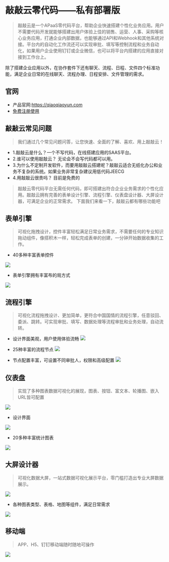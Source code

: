 # 敲敲云零代码——私有部署版


>  敲敲云是一个APaaS零代码平台，帮助企业快速搭建个性化业务应用。用户不需要代码开发就能够搭建出用户体验上佳的销售、运营、人事、采购等核心业务应用，打通企业内部数据，也能够通过API和Webhook和其他系统对接。平台内的自动化工作流还可以实现审批、填写等控制流程和业务自动化，如果用户企业使用钉钉或企业微信，也可以将平台内搭建的应用直接对接到工作台上。




除了搭建企业应用以外，在协作套件下还有聊天、流程、日程、文件四个标准功能，满足企业日常的在线聊天、流程办理、日程安排、文件管理的需求。





## 官网

- 产品官网:https://qiaoqiaoyun.com
- [免费注册使用](https://app.qiaoqiaoyun.com)









## 敲敲云常见问题


> 我们通过几个常见问题问答，让您快速、全面的了解、喜欢、用上敲敲云！
* 1.敲敲云是什么？一个不写代码，在线搭建应用的SAAS平台。
* 2.谁可以使用敲敲云？ 无论会不会写代码都可以用。
* 3.为什么不定制开发软件，而要用敲敲云搭建呢？敲敲云适合无纸化办公和业务不复杂的系统。如果业务非常复杂建议用低代码JEECG
* 4.用敲敲云很贵吗？ 目前是免费的



> 敲敲云零代码平台无需任何代码，即可搭建出符合企业业务需求的个性化应用。敲敲云拥有完善的表单设计引擎、流程引擎、仪表盘设计器、大屏设计器，可满足企业的正常需求。
> 下面我们来看一下，敲敲云都有哪些功能吧

## 表单引擎
> 可视化拖拽设计，控件丰富轻松满足日常业务需求，不需要任何的专业知识拖动组件，像搭积木一样，轻松完成表单的创建，一分钟开始数据收集的工作。

- 40多种丰富表单控件

![](https://oscimg.oschina.net/oscnet/up-655d3f41e89000fecb55693b64ea155596a.png)

- 表单引擎拥有丰富布的局方式 

![](https://oscimg.oschina.net/oscnet/up-60ed5b69aa79649bd46682e00d3f3faac36.png)


## 流程引擎
> 可视化流程拖拽设计、更加简单，更符合中国国情的流程引擎，任意驳回、委派、跳转。可实现审批、填写、数据处理等流程审批和业务处理，自动流转。

- 设计界面美观，用户使用体验流畅
![](https://oscimg.oschina.net/oscnet/up-a867e27f5463bc79a273846be957770fac8.png)

- 25种丰富的流程节点
![](https://oscimg.oschina.net/oscnet/up-8068a15d1c0e07dd6982cbacda66bcdc1be.png)

- 节点配置丰富，可设置不同审批人，权限和高级配置
![](https://oscimg.oschina.net/oscnet/up-5d6f0aa7275eba273a2777218cf3625385f.png)

## 仪表盘
> 实现了多种图表数据可视化的展现，图表、按钮、富文本、轮播图、嵌入URL皆可配置

![](https://oscimg.oschina.net/oscnet/up-9f3d63eb704abbfef09f5b5f933fa8e2ee7.png)

- 设计界面

![](https://oscimg.oschina.net/oscnet/up-c10284fe6a2c4cb48b6b173cd77d9ac211e.png)

- 20多种丰富统计图表

![](https://oscimg.oschina.net/oscnet/up-68874cda64df7e92f192c7018745f2aa1c4.png)

## 大屏设计器
> 可视化数据大屏，一站式数据可视化展示平台，零门槛打造出专业大屏数据展示。

![](https://oscimg.oschina.net/oscnet/up-89ff108362b97e2fb27f0d39c7f52b5e4d6.png)

- 各种图表类型、表格、地图等组件，满足日常需求

![](https://oscimg.oschina.net/oscnet/up-6504fc16d2d577c18418c6cc2fec488bdaf.png)

## 移动端
> APP、H5、钉钉移动端随时随地可操作

![](https://oscimg.oschina.net/oscnet/up-68eb5541d5f0d9906c059f32851e877fe6e.png)
